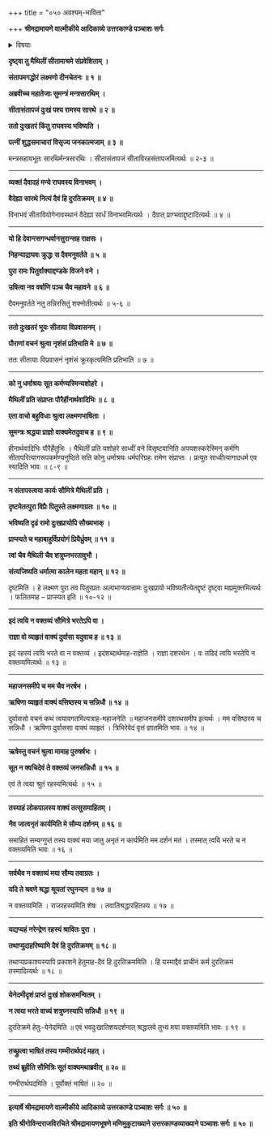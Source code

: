 +++
title = "०५० अवश्यम्-भाविता"

+++
**श्रीमद्रामायणे वाल्मीकीये आदिकाव्ये उत्तरकाण्डे पञ्चाशः सर्गः**

<details><summary>विषयाः</summary>

सीता-विसर्जन-विषादेन  
रामं प्रति शोचन्तं सौमित्रिं प्रति सु-मन्त्रेण  
रामस्य सीताया भ्रातॄणां च विप्रयोगस्यावश्यं-भावित्वस्य  
दश-रथं प्रति दुर्वाससा पूर्वम् एवोक्तत्व-निवेदनेन परिसांत्वने  
लक्ष्मणेन तं प्रति विस्तरेण-दुर्वासो-वचनानुवदन-चोदना ॥ १ ॥
</details>


**दृष्ट्वा तु मैथिलीं सीतामाश्रमे संप्रवेशिताम् ।**

**संतापमगद्धोरं लक्ष्मणो दीनचेतनः ॥ १ ॥**

**अब्रवीच्च महातेजाः सुमन्त्रं मन्त्रसारथिम् ।**

**सीतासंतापजं दुःखं पश्य रामस्य सारथे ॥ २ ॥**

**ततो दुःखतरं किंतु राघवस्य भविष्यति ।**

**पत्नीं शुद्धसमाचारां विसृज्य जनकात्मजाम् ॥ ३ ॥**

मन्त्रसहायभूतः सारथिर्मन्त्रसारथिः । सीतासंतापजं सीताविरहसंतापजमित्यर्थः ॥ २-३ ॥

****

**व्यक्तं दैवादहं मन्ये राघवस्य विनाभवम् ।**

**वैदेह्या सारथे नित्यं दैवं हि दुरतिक्रमम् ॥ ४ ॥**

विनाभवं सीतावियोगेनावस्थानं वैदेह्या सार्धं विनाभवमित्यर्थः । दैवात् प्राग्भवाद्दृष्टादित्यर्थः ॥ ४ ॥

****

**यो हि देवान्त्सगन्धर्वानसुरान्सह राक्षसः ।**

**निहन्याद्राघवः क्रुद्धः स दैवमनुवर्तते ॥ ५ ॥**

**पुरा रामः पितुर्वाक्याद्दण्डके विजने वने ।**

**उषित्वा नव वर्षाणि पञ्च चैव महावने ॥ ६ ॥**

दैवमनुवर्तते नतु तन्निरसितुं शक्नोतीत्यर्थः ॥ ५-६ ॥

****

**ततो दुःखतरं भूयः सीताया विप्रवासनम् ।**

**पौराणां वचनं श्रुत्वा नृशंसं प्रतिभाति मे ॥ ७ ॥**

ततः सीतायाः विप्रवासनं नृशंसं क्रूरकृत्यमिति प्रतिभाति ॥ ७ ॥

****

**को नु धर्माश्रयः सूत कर्मण्यस्मिन्यशोहरे ।**

**मैथिलीं प्रति संप्राप्तः पौरैर्हीनार्थवादिभिः ॥ ८ ॥**

**एता वाचो बहुविधाः श्रुत्वा लक्ष्मणभाषिताः ।**

**सुमन्त्रः श्रद्धया प्राज्ञो वाक्यमेतदुवाच ह ॥ ९ ॥**

हीनार्थवादिभिः पौरैर्हेतुभिः । मैथिलीं प्रति यशोहरे साध्वीं वने विसृष्टवानिति अपयशस्करेस्मिन् कर्मणि सीतापरित्यागरूपकर्मण्यनुष्ठिते सति कोनु धर्माश्रयः धर्मपरिग्रहः रामेण संप्राप्तः । प्रत्युत साध्वीत्यागादधर्म एव स्यादिति भावः ॥ ८-९ ॥

****

**न संतापस्त्वया कार्यः सौमित्रे मैथिलीं प्रति ।**

**दृष्टमेतत्पुरा विप्रैः पितुस्ते लक्ष्मणाग्रतः ॥ १० ॥**

**भविष्यति दृढं रामो दुःखप्रायोपि सौख्यभाक् ।**

**प्राप्स्यते च महाबाहुर्विप्रयोगं प्रियैर्ध्रुवम् ॥ ११ ॥**

**त्वां चैव मैथिली चैव शत्रुघ्नभरतावुभौ ।**

**संत्यजिष्यति धर्मात्मा कालेन महता महान् ॥ १२ ॥**

दृष्टमिति । हे लक्ष्मण पुरा तव पितुरप्रतः अल्पभाग्यवान्रामः दुःखप्रायो भविष्यतीत्येतद्दृष्टं दृष्ट्वा मह्यमुक्तमित्यर्थः । फलितमाह – प्राप्स्यत इति ॥ १०-१२ ॥

****

**इदं त्वयि न वक्तव्यं सौमित्रे भरतेऽपि वा ।**

**राज्ञा वो व्याहृतं वाक्यं दुर्वासा यदुवाच ह ॥ १३ ॥**

इदं रहस्यं त्वयि भरते वा न वक्तव्यं । इदंशब्दार्थमाह-राज्ञेति । राज्ञा दशरथेन । वः तदिदं त्वयि भरतेपि न वक्तव्यमित्यर्थः ॥ १३ ॥

****

**महाजनसमीपे च मम चैव नरर्षभ ।**

**ऋषिणा व्याहृतं वाक्यं वसिष्ठस्य च सन्निधौ ॥ १४ ॥**

दुर्वाससो वचनं कथं त्वयावगतमित्यत्राह-महाजनेति ॥ महाजनसमीपे दशरथसमीप इत्यर्थः । मम वसिष्ठस्य च सन्निधौ । ऋषिणा दुर्वाससा वाक्यं व्याहृतं । त्रिभिरेवेदं वृत्तं ज्ञातमिति भावः ॥ १४ ॥

****

**ऋषेस्तु वचनं श्रुत्वा मामाह पुरुषर्षभः ।**

**सूत न क्वचिदेवं ते वक्तव्यं जनसन्निधौ ॥ १५ ॥**

एवं ते त्वया श्रुतं रहस्यमित्यर्थः ॥ १५ ॥

****

**तस्याहं लोकपालस्य वाक्यं तत्सुसमाहितम् ।**

**नैव जात्वनृतं कार्यमिति मे सौम्य दर्शनम् ॥ १६ ॥**

समाहितं सम्यग्गुप्तं तस्य वाक्यं मया जातु अनृतं न कार्यमिति मम दर्शनं मतं । तस्मात् त्वयि भरते च न वक्तव्यमिति भावः ॥ १६ ॥

****

**सर्वथैव न वक्तव्यं मया सौम्य तवाग्रतः ।**

**यदि ते श्रवणे श्रद्धा श्रूयतां रघुनन्दन ॥ १७ ॥**

न वक्तव्यमिति । राजरहस्यमिति शेषः । तवातिश्रद्धारहितस्य ॥ १७ ॥

****

**यद्यप्यहं नरेन्द्रेण रहस्यं श्रावितः पुरा ।**

**तथाप्युदाहरिष्यामि दैवं हि दुरतिक्रमम् ॥ १८ ॥**

तथाप्यप्रकाश्यस्यापि प्रकाशने हेतुमाह-दैवं हि दुरतिक्रममिति । हि यस्माद्दैवं प्राचीनं कर्म दुरतिक्रमं तस्मादित्यर्थः ॥ १८ ॥

****

**येनेदमीदृशं प्राप्तं दुःखं शोकसमन्वितम् ।**

**न त्वया भरते वाच्यं शत्रुघ्नस्यापि सन्निधौ ॥ १९ ॥**

दुरतिक्रमे हेतुः-येनेदमिति ॥ एवं भवदुःखातिशयदर्शनात् श्रद्धालवे तुभ्यं मया वक्तव्यमिति भावः ॥ १९ ॥

****

**तच्छ्रुत्वा भाषितं तस्य गम्भीरार्थपदं महत् ।**

**तथ्यं ब्रूहीति सौमित्रिः सूतं वाक्यमथाब्रवीत् ॥ २० ॥**

गम्भीरार्थपदमिति । पूर्वोक्तं भाषितं ॥ २० ॥

****

**इत्यार्षे श्रीमद्रामायणे वाल्मीकीये आदिकाव्ये उत्तरकाण्डे पञ्चाशः सर्गः ॥ ५० ॥**

**इति श्रीगोविन्दराजविरचिते श्रीमद्रामायणभूषणे मणिमुकुटाख्याने उत्तरकाण्डव्याख्याने पञ्चाशः सर्गः ॥ ५० ॥**
